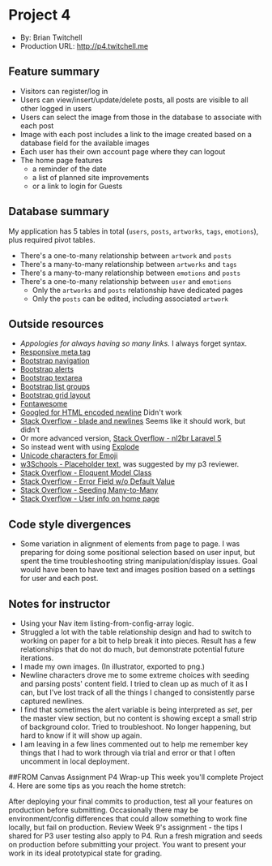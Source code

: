 # Project 4
+ By: Brian Twitchell
+ Production URL: <http://p4.twitchell.me>

## Feature summary
* Visitors can register/log in
* Users can view/insert/update/delete posts, all posts are visible to all other logged in users
* Users can select the image from those in the database to associate with each post
* Image with each post includes a link to the image created based on a database field for the available images
* Each user has their own account page where they can logout
* The home page features
  * a reminder of the date
  * a list of planned site improvements
  * or a link to login for Guests
  
## Database summary
My application has 5 tables in total (`users`, `posts`, `artworks`, `tags`, `emotions`), plus required pivot tables.
* There's a one-to-many relationship between `artwork` and `posts`
* There's a many-to-many relationship between `artworks` and `tags`
* There's a many-to-many relationship between `emotions` and `posts`
* There's a one-to-many relationship between `user` and `emotions`
  * Only the `artworks` and `posts` relationship have dedicated pages
  * Only the `posts` can be edited, including associated `artwork`

## Outside resources
* _Appologies for always having so many links._ I always forget syntax.
* [Responsive meta tag](https://getbootstrap.com/docs/4.3/getting-started/introduction/)
* [Bootstrap navigation](https://getbootstrap.com/docs/4.3/components/navbar/)
* [Bootstrap alerts](https://getbootstrap.com/docs/4.3/components/alerts/)
* [Bootstrap textarea](https://getbootstrap.com/docs/4.0/components/forms/)
* [Bootstrap list groups](https://getbootstrap.com/docs/4.3/components/list-group/)
* [Bootstrap grid layout](https://getbootstrap.com/docs/4.0/layout/grid/)
* [Fontawesome](https://fontawesome.com/start)
* [Googled for HTML encoded newline](http://code.cside.com/3rdpage/us/newLine.html) Didn't work
* [Stack Overflow - blade and newlines](https://stackoverflow.com/questions/26667116/how-to-keep-the-line-breaks-from-user-input-but-also-sanitize-in-blade) Seems like it should work, but didn't
* Or more advanced version, [Stack Overflow - nl2br Laravel 5](https://stackoverflow.com/questions/28569955/how-do-i-use-nl2br-in-laravel-5-blade)
* So instead went with using [Explode](https://www.php.net/manual/en/function.explode.php)
* [Unicode characters for Emoji](https://www.unicode.org/emoji/charts/full-emoji-list.html#2764)
* [w3Schools - Placeholder text](https://www.w3schools.com/tags/att_input_placeholder.asp), was suggested by my p3 reviewer.
* [Stack Overflow - Eloquent Model Class](https://stackoverflow.com/questions/28350232/laravel-model-class-not-found)
* [Stack Overflow - Error Field w/o Default Value](https://stackoverflow.com/questions/41750167/error-field-doesnt-have-a-default-value-in-laravel-5-3/41750212)
* [Stack Overflow - Seeding Many-to-Many](https://stackoverflow.com/questions/45269146/laravel-seeding-many-to-many-relationship)
* [Stack Overflow - User info on home page](https://stackoverflow.com/questions/28650067/laravel-5-display-username-on-homepage)

## Code style divergences
* Some variation in alignment of elements from page to page. I was preparing for doing some positional selection based on user input, but spent the time troubleshooting string manipulation/display issues. Goal would have been to have text and images position based on a settings for user and each post.

## Notes for instructor
* Using your Nav item listing-from-config-array logic.
* Struggled a lot with the table relationship design and had to switch to working on paper for a bit to help break it into pieces. Result has a few relationships that do not do much, but demonstrate potential future iterations.
* I made my own images. (In illustrator, exported to png.)
* Newline characters drove me to some extreme choices with seeding and parsing posts' content field. I tried to clean up as much of it as I can, but I've lost track of all the things I changed to consistently parse captured newlines.
* I find that sometimes the alert variable is being interpreted as _set_, per the master view section, but no content is showing except a small strip of background color. Tried to troubleshoot. No longer happening, but hard to know if it will show up again.
* I am leaving in a few lines commented out to help me remember key things that I had to work through via trial and error or that I often uncomment in local deployment.

##FROM Canvas Assignment
P4 Wrap-up
This week you'll complete Project 4. Here are some tips as you reach the home stretch:

After deploying your final commits to production, test all your features on production before submitting. Occasionally there may be environment/config differences that could allow something to work fine locally, but fail on production. 
Review Week 9's assignment - the tips I shared for P3 user testing also apply to P4.
Run a fresh migration and seeds on production before submitting your project. You want to present your work in its ideal prototypical state for grading.